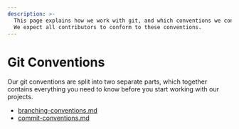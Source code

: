 ```yaml
---
description: >-
  This page explains how we work with git, and which conventions we conform to.
  We expect all contributors to conform to these conventions.
---
```


# Git Conventions

Our git conventions are split into two separate parts, which together contains everything you need to know before you start working with our projects.

* [branching-conventions.md](branching-conventions.md "mention")
* [commit-conventions.md](commit-conventions.md "mention")
